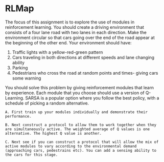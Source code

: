 # RLMap

The focus of this assignment is to explore the use of modules in reinforcement learning. You should create a driving environment that consists of a four lane road with two lanes in each direction. Make the environment circular so that cars going over the end of the road appear at the beginning of the other end.
Your environment should have:

1. Traffic lights with a yellow-red-green pattern
2. Cars traveling in both directions at different speeds and lane changing ability
3. Parking
4. Pedestrians who cross the road at random points and times- giving cars some warning

You should solve this problem by giving reinforcement modules that learn by experience.
Each module that you choose should use a version of Q-Learning. SARSA is a popular option where you follow the best policy, with a schedule of picking a random alternative.

    A. First train up your modules individually and demonstrate their performance.

    B. Next construct a protocol to allow them to work together when they are simultaneously active. The weighted average of Q values is one alternative. The highest Q value is another.

    C. Next see if you can construct a protocol that will allow the mix of active modules to vary according to the environmental demand (approaching cars, pedestrains etc). You can add a sensing ability to the cars for this stage.
